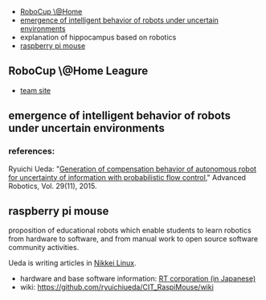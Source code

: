 <ul>
 <li><a href="#robocup">RoboCup \@Home</a></li>
 <li><a href="#pfc">emergence of intelligent behavior of robots under uncertain environments</a></li>
 <li>explanation of hippocampus based on robotics</li>
 <li><a href="#raspimouse">raspberry pi mouse</a></li>
</ul>


<h2 id="robocup">RoboCup \@Home Leagure</h2>

<ul>
 <li><a href="http://at-home.cit-brains.net">team site</a></li>
</ul>

<h2 id="pfc">emergence of intelligent behavior of robots under uncertain environments</h2>

<h3>references:</h3>

Ryuichi Ueda: "<a href="http://www.tandfonline.com/doi/abs/10.1080/01691864.2015.1009943#.Vf1cbp3tmko" target="_blank">Generation of compensation behavior of autonomous robot for uncertainty of information with probabilistic flow control</a>," Advanced Robotics, Vol. 29(11), 2015.


<h2 id="raspimouse">raspberry pi mouse</h2>

proposition of educational robots which enable students to learn robotics from hardware to software, and from manual work to open source software community activities.

Ueda is writing articles in <a href="http://itpro.nikkeibp.co.jp/linux/" target="_blank">Nikkei Linux</a>.

<ul>
 <li>hardware and base software information: <a href="http://www.rt-shop.jp/index.php?main_page=product_info&products_id=3201" target="_blank">RT corporation (in Japanese)</a></li>
 <li>wiki: <a href="https://github.com/ryuichiueda/CIT_RaspiMouse/wiki" target="_blank">https://github.com/ryuichiueda/CIT_RaspiMouse/wiki</a></li>
</ul>
